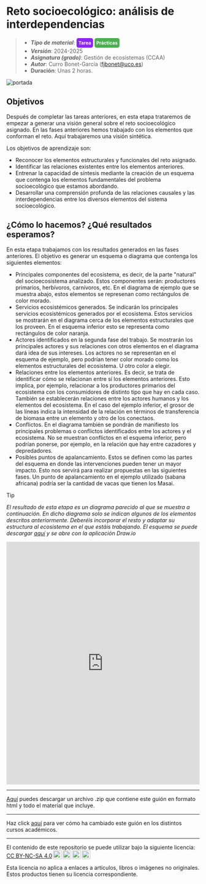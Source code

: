 #  Reto socioecológico: análisis de interdependencias

> + **_Tipo de material_**: <span style="display: inline-block; font-size: 12px; color: white; background-color: #8D26F5; border-radius: 5px; padding: 5px; font-weight: bold;"> Tarea</span> <span style="display: inline-block; font-size: 12px; color: white; background-color: #4caf50; border-radius: 5px; padding: 5px; font-weight: bold;"> Prácticas</span>
> + **_Versión_**: 2024-2025
> + **_Asignatura (grado)_**: Gestión de ecosistemas (CCAA)
> + **_Autor_**: Curro Bonet-García (fjbonet@uco.es)
> + **Duración**: Unas 2 horas.

![portada](https://raw.githubusercontent.com/aprendiendo-cosas/P_interdependencias_reto_gesteco_ccaa/refs/tags/2024-2025/imagenes/portada.png)



## Objetivos 

Después de completar las tareas anteriores, en esta etapa trataremos de empezar a generar una visión general sobre el reto socioecológico asignado. En las fases anteriores hemos trabajado con los elementos que conforman el reto. Aquí trabajaremos una visión sintética.

Los objetivos de aprendizaje son:

- Reconocer los elementos estructurales y funcionales del reto asignado.
- Identificar las relaciones existentes entre los elementos anteriores.
- Entrenar la capacidad de síntesis mediante la creación de un esquema que contenga los elementos fundamentales del problema socioecológico que estamos abordando.
- Desarrollar una comprensión profunda de las relaciones causales y las interdependencias entre los diversos elementos del sistema socioecológico. 



## ¿Cómo lo hacemos? ¿Qué resultados esperamos?
En esta etapa trabajamos con los resultados generados en las fases anteriores. El objetivo es generar un esquema o diagrama que contenga los siguientes elementos:

+ Principales componentes del ecosistema, es decir, de la parte "natural" del socioecosistema analizado. Estos componentes serán: productores primarios, herbívoros, carnívoros, etc. En el diagrama de ejemplo que se muestra abajo, estos elementos se represenan como rectángulos de color morado.
+ Servicios ecosistémicos generados. Se indicarán los principales servicios ecosistémicos generados por el ecosistema. Estos servicios se mostrarán en el diagrama cerca de los elementos estructurales que los proveen. En el esquema inferior esto se representa como rectángulos de color naranja.
+ Actores identificados en la segunda fase del trabajo. Se mostrarán los principales actores y sus relaciones con otros elementos en el diagrama dará idea de sus intereses.  Los actores no se representan en el esquema de ejemplo, pero podrían tener color morado como los elementos estructurales del ecosistema. U otro color a elegir.
+ Relaciones entre los elementos anteriores. Es decir, se trata de identificar cómo se relacionan entre sí los elementos anteriores. Esto implica, por ejemplo, relacionar a los productores primarios del ecosistema con los consumidores de distinto tipo que hay en cada caso. También se establecerán relaciones entre los actores humanos y los elementos del ecosistema. En el caso del ejemplo inferior, el grosor de las líneas indica la intensidad de la relación en términos de transferencia de biomasa entre un elemento y otro de los conectaos.
+ Conflictos. En el diagrama también se pondrán de manifiesto los principales problemas o conflictos identificados entre los actores y el ecosistema. No se muestran conflictos en el esquema inferior, pero podrían ponerse, por ejemplo, en la relación que hay entre cazadores y depredadores.
+ Posibles puntos de apalancamiento. Estos se definen como las partes del esquema en donde las intervenciones pueden tener un mayor impacto. Esto nos servirá para realizar propuestas en las siguientes fases. Un punto de apalancamiento en el ejemplo utilizado (sabana africana) podría ser la cantidad de vacas que tienen los Masai.




> [!TIP] 
> *El resultado de esta etapa es un diagrama parecido al que se muestra a continuación. En dicho diagrama solo se indican algunos de los elementos descritos anteriormente. Deberéis incorporar el resto y adaptar su estructura al ecosistema en el que estáis trabajando. El esquema se puede descargar [aquí](https://github.com/aprendiendo-cosas/P_interdependencias_reto_gesteco_ccaa/raw/refs/tags/2024-2025/presentacion/ejemplo_diagrama.drawio.zip) y se abre con la aplicación Draw.io*


<iframe frameborder="0" style="width:100%;height:632px;" src="https://viewer.diagrams.net/?tags=%7B%7D&lightbox=1&highlight=0000ff&edit=_blank&layers=1&nav=1&title=ejemplo_diagrama.drawio&dark=auto#R%3Cmxfile%3E%3Cdiagram%20name%3D%22Page-1%22%20id%3D%22feId3qYxikT-9Foy4yp1%22%3E7V1bc6M4Fv41eQylGxJ67KSTnqnqme3d3p2ZnjeClZgebFwY59K%2FfiUbbHSxwZiLk3SmqscIgc0537l9ktAFvp49f8rCxfS3dCKSCwQmzxf44wVCkGAi%2F6daXjYtCCC8aXnI4smmDewavsY%2FRHFp2bqKJ2JZtG2a8jRN8nihN0bpfC6iXGsLsyx90rvdp8lEa1iED8Jq%2BBqFid36ZzzJp5vWALFd%2By8ifpiW3wwp35yZhWXn4kmW03CSPlWa8M0Fvs7SNN98mj1fi0RJT5fL7Z6z%2F7ld3k6yf4I%2FHm%2FvMvoE6HM4vWT%2B5rsew2RVPMBXkT3GUZwuZbOI0mW8zC%2Bu8cUHPosj1bj%2BaflL%2BbzlY2Vinrf%2BGRAA63dY3%2FSQpauF%2FXWHn0tkuXh2KT68K%2B%2B7k61EpUhnIs9eZL%2FiKurTzXUFIElx%2BLRTLmYFaKdVxZZIDgtAPWxvvZOO%2FFAI6AhhBaReVlJU84lQd4EX%2BOppGufi6yKM1NknaXiybZrPkuL0fZwk12mSZutr8e3tlc%2BAbF%2FmWfqPKM%2FM07m8%2FKqhAnYaNTVgS7qUrEOwwCVY0JdgbWP43zKVDZmIMhHm8WNqCVo%2BW65LM0zih7n8HEkBCSm4KyWBWDqID8WJWTyZqMuvMrGMfxQ4VPJepPE8Xz%2BUf3Xhf1T3WuXSANcuDu5TSFV7ZVM6z78WvxEWxxUFU4oxAP3osjiLqK1NCB3a7E%2BZ%2FHw9CtA8yjZ0VWXlD4t89Apcylaj9SisShLxQSWJLUlehz%2FCd%2Bk3jlDYS5nE2abgsoTe1MfPNg%2BBvN5rDBwvWfAKvAZvHrtGlKQdrL5k6WO8jFXqfYXnqiISCjRhJh%2F%2BPTqTI%2FRYxllHWMWDOhN4rs6EAN2ZEG7LCpWFj2YCsLfA2cDzju9M4B4NHHQmTkny3gRpo%2B5aVi9RxZW8rOkG6Rnm8SyWT5yW7mW5Eok6uN9U%2FNJlJO%2FT2TTXc3EWa%2FbkcD295THh79%2F%2BhtHj35cwvrn8tHrJvz0%2FXNoYuEnETKl6TetIsa6ifJWFiViuda9uWJA9YmZnqzvDA%2FWGV6szqZArROntbb3ibtd%2FzRW310Xuz6sQ9zXdYYjtuAEDW3mlVXeuPGzJX0weRCmlNMun6UM6D5ObXeuVrqFdn89puihE%2B13k%2BUtBmCozM7Q2DRfqzH0inj8oHlS2ifmk5DAR8mjAEGPAh1JkFPib88X9uAdowKnvQ4YIxDKfkTApLsXYgwATEiDmBxQBZsPhmt6CKxs7VQCI5zj%2FSz2e5xdH34qHVZ8%2FPlcPXsqDuVRH5SJ1%2BK143vXB7rL1UXndkWBT2jkItUwkij3SGWIXbIpLvyi3WIEo9pkeronhN5bpKotEcVmVfK27Ew6MO%2BVh9iBy605rHG%2BfqD20beryNll9T5dlAJqFMoLEYRGjxFxkD%2BtQ9DFcH6p%2F1Hfs81NKE5%2FDO9mntwBlY%2BOQDZ%2BeqgEPahq7hEVe1BZUZZf0%2Fn4pelHy2TJvEDE9ThOf276%2BJMO0QM095Pfk7umYiW%2BYRYULl7hqjO52TNzQgmWWYI8c23pjqe6JqtyO0XqcM0ww84H6Q3pEoR5FiO3%2B820DI76NA9RXMgXtuvKzeJGZyyvmZEuLDfpNjLGeGG8rmIouA%2BYw6eMHPtO772osHoFkE7zXRat8UKkQVY6Gd0XxKmVfDMEdLIE3Y7Q6SJoPWcsPxe85ouomtrO5QDRReLqTHx7Uhy%2BZiOJFnFdr8U0X%2BZXbXnZSkyTxYikqOXqUpKvJ0YFgEorgPnIl2TQKxN19czCVY%2BBHgAkYg16EYA87Ci3gqJKp9CnsdPfgfBS%2FAYd9TLKyVzRHJyucGhJzEP4E2tKCgHqkA2%2FqFpdNLPxXzBYiCxWbcAC6NVANl4vNZJz7%2BFnlOY1IhPsgElHUHLZbXTcej6K%2BFCXiAZRhVeaK1AYsASoaAhjIsOsTgB3%2BcE%2BX7nWDOk4kszSXFUaq4pyi30dXynNZAXEPMkYgl%2BIMcMBAoBkKxh6gCEIYAIjIlpqrKI1xr7yUU3UnhxVhT2ouIIQhQDgNOO5La%2FaAsW1G80lByZRC17RUZX4s3359rZK07Zktn3O8hmppjppB27LtRDaEeaiqe65Pz%2FK55%2B80TwHSb9%2BUKEGKMTrivt3RJm4VNJjy9RMkjUFCAnka0ACjwrd3BJKa%2B%2FYNEnv62k%2BQtAcJZh7lIACM%2BJhACv2OQFJz375B0oBt%2BgmSxiBBMtdepweEAM4xC1hHKKm7cd8wcZWzP2HSFiaQeD5hGHHIkU%2BoH%2BCOYFJ34%2B5gYhd%2BzpGb9YCyARRbozVLBP5N%2BV%2FL9PuvV7%2F%2B%2Besn8iJ%2BzMElCmwA9j8q2nYE0TWaOsyYp25QUBulpevzYVYSiLg6Sus0vULrG3wesEZY4H2Dt0MdWUOzPdEecclClqkZazlkirFOw%2FQ4YurGPX%2B%2FuIdV1G9twI37IbDbNOSciF0CO8Iu4cNh1yUwOi50q8Ct4LgGumHH7hr2BdugIWzRQLDdzpku0UZbwpYRg%2Fke2OWWDO3PCVjnMwGre6sAAzlz0we3nbtl3ggN7Mz9M3Lmg7nyagbybhy5b6a8bR15YC4zMG%2FUtyMfZSZtW6fXqtpzBI3S7SPmrd39Ni5QLWIEHq2GDGKEG%2BBx5gPE5WU%2BlNEGtbKj9lZR%2Bud6qyDjOHLU1pFjanA45iqAPVYh9Ru%2BVLoVU4z2m7FhfeUKwsa%2FS%2B8vP2x%2BQbcmSs4n1yrMFlaNtr5u2Job8VTehXepls69eIRVzTEYLAk7wQbLF6icjQ2akDaXo3VkOgweNAWrP8Un9ocHTK326qaeqDObHTkVfPuUVHPDw8MYHjVqe9S6tg%2FaBb%2FOsDsKJ3U83u6T9OnDPJ6VE7Dc1L4zjrmQemZVenN8o4Hw3dKl2vgG4%2BKboHPJp8q8iHgl77TJfJCWFhGPVlkrfIqnP%2Fd0CjcuafgwqOcG0doUrLU3amo%2Bx%2BZl3DdLGv%2Fg77KmnRsXnF7TOOeAj5weEcg0s%2FFAUYsMP%2FjRIPB8EVksJa6W1wwWVegriyrmjXoMKs5XSowZU7olcYFabtgwGcI%2BqdrRJfAARHUk3liQHogb7q4QMBcENeSGjy7lze9hA7BaZOwQ0KpC7sD5D1Mdo3Pz86yGljpDP%2B%2BE7bjEDhwJtB7muAJc5ecBORwk5EGHTh6Pi%2BejXarJ4YDDbKfZ368hR%2BlJ3a3FvIeoVPOnmW%2Flamy4dNQEDZZQe20Z2i5iIS1k1Y3w72yXYq4FHc7pkKZ7dvkZN22zHaDHHron484dPHIMcJzy%2BQTY8tcVcSyiqibimP1pTYDiJ3WHNd1NSviYAGU%2BSesAVeMX%2BjbnUQLUqebsorOxt5tIuSa0mcZn%2Bx7UJt3gDpmLvuqpsXnpY70BhCbdzA5boHUBPCpJ5ObMn7acBwQt5y90ZoZNXjYw8vQbbaZn90M%2BzYalqKfN5KGoLZ04RGo50GhRELQDb2cc4rF%2BIsDu79mb85r9awI7P7F%2F6ZV6HYwadS1Dx4xiU%2BKeDTSNoXngHIiI5MBcRd42XTTX8vRDznPo%2Fr3Heo6m%2FYcwuLNarzncSolhqP%2FmFjcQ39KZxQ1JuDglezZvHd9OqKaetqIN6yka86CeovmD4bftEtO9uB9rgvWx%2FhqZGU9N4WX2P26eMwbubzt5DX%2BfZZfTtkYhMw%2FZlr54VNZCIMC7P9LKktp79fKlEPUr8DsvdU56d984C4W7nAj%2FtFvuxSiXFlf8ywxXC7Sz9CAO9iHnBHw0XiEJzwsfo7%2BzBiANIR70W01gavNmg27WXbQHDWoKGngeYxwB1IOUTw7HVmzMFfG7Lm6cBCIYG9FdebwaHh97VH%2BfQhExt6sviIcI4YQSrpaLQUBfAdHf2I%2BW%2BdKrWWluTUBv%2BHKEUyeg465nE7pnd4zC0p%2FHgrtheIXm74CCA5kGJrp7b%2F8CM%2FNGYNjiB447OWmo6ue01%2BMMw1c3rrOGejmOic3W%2Ft96y05DkO%2F3%2F92bwdkRbJB5WPvTCTbfO5FRa%2FeiKBhQvWYpJuMerFmqr8lyPVOnizK2MWAEvqJvO2LmPNbh7Mi1CdDNdqdSJUVjg9LD9oYq4hpmDyBov1v791WeqR1219usVvYv3Oyza7iDV7PLapmPNt%2Bzw9xklTh2yC1Tdn3vlP2mcBI1A%2B0XXH%2BOw3lov734HWkFu3b4GlQr9taRHx43uxU73ivdtS6cZKamo74UYY10OBTBhlREmQBWFPFHGDms403ZAzGXkoyuBmSp4bOQQnzjeqDmTDMwth6IpYdfVrNw7tgz9E0pwhw45WPrwc6wPopllM4WUpCTNFunWevHu8vCiUM7bziYm6%2F725K41e0V0aDasvdWtLU1eZ8J8b5l6SNqy869%2FiVFqnQUhdl8sw37Y5q9dZ9nzvZ3BZ9hNYPtZKzUzFRkd%2B9HM%2BZs0bHTM2g7uC%2FhMo9%2FhMl78mXE2Kl29DIS2ctcPsdRuN10%2BS0bibmIYfTcGTp2YFeaCGB2l7q2i3rDlmKuQxvfUuxtva5V7vzGI4lZYPYYSeRhlqZ5lQSXwpv%2BlqrEF9%2F8Hw%3D%3D%3C%2Fdiagram%3E%3C%2Fmxfile%3E"></iframe>




****

[Aquí](https://github.com/aprendiendo-cosas/P_interdependencias_reto_gesteco_ccaa/archive/refs/tags/2024-2025.zip) puedes descargar un archivo .zip que contiene este guión en formato html y todo el material que incluye.

****
Haz click [aquí](https://github.com/aprendiendo-cosas/P_interdependencias_reto_gesteco_ccaa/releases) para ver cómo ha cambiado este guión en los distintos cursos académicos.

****
 <p xmlns:cc="http://creativecommons.org/ns#" >El contenido de este repositorio se puede utilizar bajo la siguiente licencia:  <a  href="https://creativecommons.org/licenses/by-nc-sa/4.0/?ref=chooser-v1"  target="_blank" rel="license noopener noreferrer"  style="display:inline-block;">CC BY-NC-SA 4.0<img  style="height:22px!important;margin-left:3px;vertical-align:text-bottom;"   src="https://mirrors.creativecommons.org/presskit/icons/cc.svg?ref=chooser-v1"  alt=""><img  style="height:22px!important;margin-left:3px;vertical-align:text-bottom;"   src="https://mirrors.creativecommons.org/presskit/icons/by.svg?ref=chooser-v1"  alt=""><img  style="height:22px!important;margin-left:3px;vertical-align:text-bottom;"   src="https://mirrors.creativecommons.org/presskit/icons/nc.svg?ref=chooser-v1"  alt=""><img  style="height:22px!important;margin-left:3px;vertical-align:text-bottom;"   src="https://mirrors.creativecommons.org/presskit/icons/sa.svg?ref=chooser-v1"  alt=""></a></p> 

<p>Esta licencia no aplica a enlaces a artículos, libros o imágenes no originales. Estos productos tienen su licencia correspondiente.</p>

